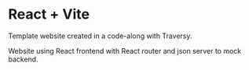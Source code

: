 # React + Vite

Template website created in a code-along with Traversy.

Website using React frontend with React router and json server to mock backend.
